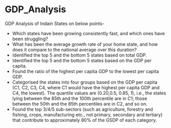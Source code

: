 # GDP_Analysis

GDP Analysis of Indain States on below points- 

 - Which states have been growing consistently fast, and which ones have been struggling?
 - What has been the average growth rate of your home state, and how does it compare to the national average over this duration?
 - Identified the top 5 and the bottom 5 states based on total GDP.
 - Identified the top 5 and the bottom 5 states based on the GDP per capita.
 - Found the ratio of the highest per capita GDP to the lowest per capita GDP.
 - Categorised the states into four groups based on the GDP per capita (C1, C2, C3, C4, where C1 would have the highest per capita GDP and C4, the lowest). The        quantile values are (0.20,0.5, 0.85, 1), i.e., the states lying between the 85th and the 100th percentile are in C1; those between the 50th and the 85th            percentiles are in C2, and so on.
 - Found the top 3/4/5 sub-sectors (such as agriculture, forestry and fishing, crops, manufacturing etc., not primary, secondary and tertiary) that contribute to      approximately 80% of the GSDP of each category.
